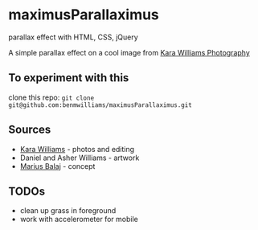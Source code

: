 # maximusParallaximus
parallax effect with HTML, CSS, jQuery

A simple parallax effect on a cool image from [Kara Williams Photography](https://www.facebook.com/photosbykara)

## To experiment with this
clone this repo:
`git clone git@github.com:benmwilliams/maximusParallaximus.git`

## Sources
* [Kara Williams](https://www.facebook.com/photosbykara) - photos and editing
* Daniel and Asher Williams - artwork
* [Marius Balaj](http://designmodo.com/apple-tv-effect/) - concept

## TODOs
* clean up grass in foreground
* work with accelerometer for mobile
